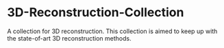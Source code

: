 # 3D-Reconstruction-Collection
A collection for 3D reconstruction. This collection is aimed to keep up with the state-of-art 3D reconstruction methods.
